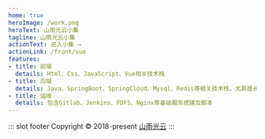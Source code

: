 ```yaml
---
home: true
heroImage: /work.png
heroText: 山雨光云小集
tagline: 山雨光云小集
actionText: 进入小集 →
actionLink: /front/vue
features:
- title: 前端
  details: Html、Css、JavaScript、Vue相关技术栈
- title: 后端
  details: Java、SpringBoot、SpringCloud、Mysql、Redis等相关技术栈，尤其擅长多线程相关技术
- title: 运维
  details: 包含Gitlab、Jenkins、FDFS、Nginx等基础服务搭建及脚本
---
```



::: slot footer
Copyright © 2018-present [山雨光云](https://github.com/shanyuguangyun)
:::